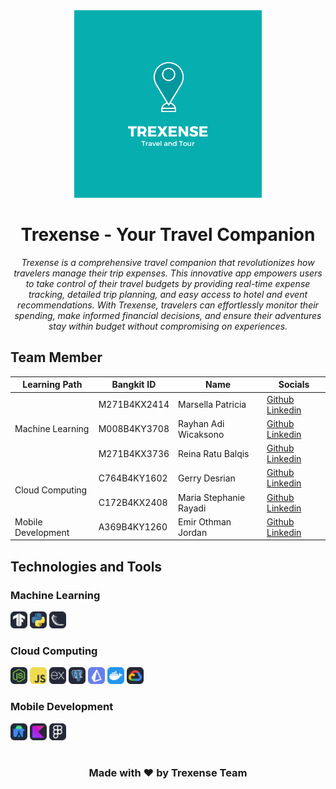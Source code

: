 <div align="center">
  <img src="https://github.com/Trexense/.github/blob/main/profile/Trexense.png" alt="trexense" width="300"/>
  <h1>Trexense - Your Travel Companion</h1>
  <p><i>Trexense is a comprehensive travel companion that revolutionizes how travelers manage their trip expenses. This innovative app empowers users to take control of their travel budgets by providing real-time expense tracking, detailed trip planning, and easy access to hotel and event recommendations. With Trexense, travelers can effortlessly monitor their spending, make informed financial decisions, and ensure their adventures stay within budget without compromising on experiences.</i></p>
</div>

## Team Member

<table>
  <thead>
    <tr>
      <th>Learning Path</th>
      <th>Bangkit ID</th>
      <th>Name</th>
      <th>Socials</th>
    </tr>
  </thead>
  <tbody>
    <tr>
      <td rowspan="3">Machine Learning</td>
      <td>M271B4KX2414</td>
      <td>Marsella Patricia</td>
      <td>
        <a href="https://github.com/">Github</a>
        <a href="https://www.linkedin.com/in/">Linkedin</a>
      </td>
    </tr>
    <tr>
      <td>M008B4KY3708</td>
      <td>Rayhan Adi Wicaksono</td>
      <td>
        <a href="https://github.com/">Github</a>
        <a href="https://www.linkedin.com/in/">Linkedin</a>
      </td>
    </tr>
    <tr>
      <td>M271B4KX3736</td>
      <td>Reina Ratu Balqis</td>
      <td>
        <a href="https://github.com/">Github</a>
        <a href="https://www.linkedin.com/in/">Linkedin</a>
      </td>
    </tr>
    <tr>
      <td rowspan="2">Cloud Computing</td>
      <td>C764B4KY1602</td>
      <td>Gerry Desrian</td>
      <td>
        <a href="https://github.com/">Github</a>
        <a href="https://www.linkedin.com/in/">Linkedin</a>
      </td>
    </tr>
    <tr>
      <td>C172B4KX2408</td>
      <td>Maria Stephanie Rayadi</td>
      <td>
        <a href="https://github.com/">Github</a>
        <a href="https://www.linkedin.com/in/">Linkedin</a>
      </td>
    </tr>
    <tr>
      <td>Mobile Development</td>
      <td>A369B4KY1260</td>
      <td>Emir Othman Jordan</td>
      <td>
        <a href="https://github.com/">Github</a>
        <a href="https://www.linkedin.com/in/">Linkedin</a>
      </td>
    </tr>
  </tbody>
</table>

## Technologies and Tools

### Machine Learning

<code><img height="27" src="https://github.com/tandpfun/skill-icons/blob/main/icons/TensorFlow-Dark.svg" alt="androidstudio" ></code>
<code><img height="27" src="https://github.com/tandpfun/skill-icons/blob/main/icons/Python-Dark.svg" alt="python" ></code>
<code><img height="27" src="https://github.com/tandpfun/skill-icons/blob/main/icons/Flask-Dark.svg" alt="flash" ></code>

### Cloud Computing

<code><img height="27" src="https://github.com/tandpfun/skill-icons/blob/main/icons/NodeJS-Dark.svg" alt="nodejs" ></code>
<code><img height="27" src="https://github.com/tandpfun/skill-icons/blob/main/icons/JavaScript.svg" alt="javascript" ></code>
<code><img height="27" src="https://github.com/tandpfun/skill-icons/blob/main/icons/ExpressJS-Dark.svg" alt="express" ></code>
<code><img height="27" src="https://github.com/tandpfun/skill-icons/blob/main/icons/PostgreSQL-Dark.svg" alt="postgresql" ></code>
<code><img height="27" src="https://github.com/tandpfun/skill-icons/blob/main/icons/Prisma.svg" alt="prisma" ></code>
<code><img height="27" src="https://github.com/tandpfun/skill-icons/blob/main/icons/Docker.svg" alt="docker" ></code>
<code><img height="27" src="https://github.com/tandpfun/skill-icons/blob/main/icons/GCP-Dark.svg" alt="gcp" ></code>

### Mobile Development

<code><img height="27" src="https://github.com/tandpfun/skill-icons/blob/main/icons/AndroidStudio-Dark.svg" alt="androidstudio" ></code>
<code><img height="27" src="https://github.com/tandpfun/skill-icons/blob/main/icons/Kotlin-Dark.svg" alt="kotlin" ></code>
<code><img height="27" src="https://github.com/tandpfun/skill-icons/blob/main/icons/Figma-Dark.svg" alt="figma" ></code>

#

<div align="center">

### Made with ❤️ by Trexense Team

</div>
